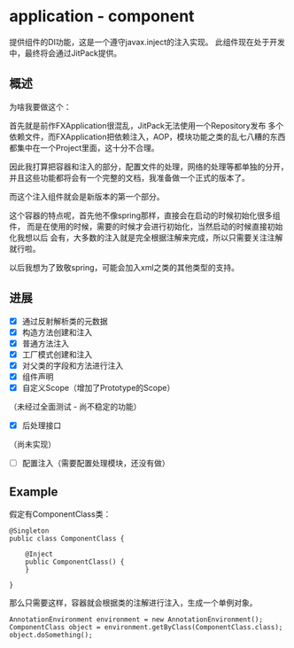 # application - component

提供组件的DI功能，这是一个遵守javax.inject的注入实现。
此组件现在处于开发中，最终将会通过JitPack提供。

## 概述

为啥我要做这个：

首先就是前作FXApplication很混乱，JitPack无法使用一个Repository发布
多个依赖文件，而FXApplication把依赖注入，AOP，模块功能之类的乱七八糟的东西
都集中在一个Project里面，这十分不合理。

因此我打算把容器和注入的部分，配置文件的处理，网络的处理等都单独的分开，
并且这些功能都将会有一个完整的文档，我准备做一个正式的版本了。

而这个注入组件就会是新版本的第一个部分。

这个容器的特点呢，首先他不像spring那样，直接会在启动的时候初始化很多组件，
而是在使用的时候，需要的时候才会进行初始化，当然启动的时候直接初始化我想以后
会有，大多数的注入就是完全根据注解来完成，所以只需要关注注解就行啦。

以后我想为了致敬spring，可能会加入xml之类的其他类型的支持。

## 进展

 - [x] 通过反射解析类的元数据
 - [x] 构造方法创建和注入
 - [x] 普通方法注入
 - [x] 工厂模式创建和注入
 - [x] 对父类的字段和方法进行注入
 - [x] 组件声明
 - [x] 自定义Scope（增加了Prototype的Scope）
 
（未经过全面测试 - 尚不稳定的功能）

 - [x] 后处理接口


（尚未实现）

 - [ ] 配置注入（需要配置处理模块，还没有做） 

## Example

假定有ComponentClass类：
```
@Singleton
public class ComponentClass {
    
    @Inject
    public ComponentClass() {
    }
    
}
```

那么只需要这样，容器就会根据类的注解进行注入，生成一个单例对象。

```
AnnotationEnvironment environment = new AnnotationEnvironment();
ComponentClass object = environment.getByClass(ComponentClass.class);
object.doSomething();
```